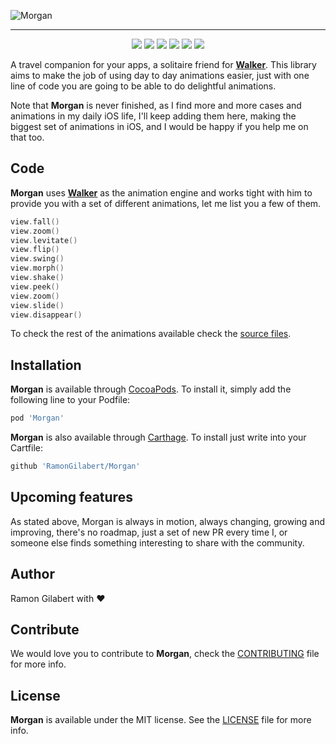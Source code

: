 ![Morgan](https://github.com/RamonGilabert/Morgan/blob/master/Resources/logo.png)

<div align = "center">
<hr>
<a href="https://github.com/Carthage/Carthage" target="blank"><img src="https://img.shields.io/badge/Carthage-compatible-4BC51D.svg?style=flat" /></a>
<a href="http://cocoadocs.org/docsets/Walker" target="blank"><img src="https://img.shields.io/cocoapods/v/Walker.svg?style=flat" /></a>
<a href="http://cocoadocs.org/docsets/Walker" target="blank"><img src="https://img.shields.io/cocoapods/l/Walker.svg?style=flat" /></a>
<a href="http://cocoadocs.org/docsets/Walker" target="blank"><img src="https://img.shields.io/cocoapods/p/Walker.svg?style=flat" /></a>
<a href="http://cocoadocs.org/docsets/Walker" target="blank"><img src="https://img.shields.io/cocoapods/metrics/doc-percent/Walker.svg?style=flat" /></a>
<img src="https://img.shields.io/badge/%20in-swift%202.2-orange.svg" />
</div>

A travel companion for your apps, a solitaire friend for **[Walker](https://github.com/RamonGilabert/Walker)**. This library aims to make the job of using day to day animations easier, just with one line of code you are going to be able to do delightful animations.

Note that **Morgan** is never finished, as I find more and more cases and animations in my daily iOS life, I'll keep adding them here, making the biggest set of animations in iOS, and I would be happy if you help me on that too.

## Code

**Morgan** uses **[Walker](https://github.com/RamonGilabert/Walker)** as the animation engine and works tight with him to provide you with a set of different animations, let me list you a few of them.

```swift
view.fall()
view.zoom()
view.levitate()
view.flip()
view.swing()
view.morph()
view.shake()
view.peek()
view.zoom()
view.slide()
view.disappear()
```

To check the rest of the animations available check the [source files](https://github.com/RamonGilabert/Morgan/tree/master/Sources).

## Installation

**Morgan** is available through [CocoaPods](http://cocoapods.org). To install
it, simply add the following line to your Podfile:

```ruby
pod 'Morgan'
```

**Morgan** is also available through [Carthage](https://github.com/Carthage/Carthage). To install just write into your Cartfile:

```ruby
github 'RamonGilabert/Morgan'
```

## Upcoming features

As stated above, Morgan is always in motion, always changing, growing and improving, there's no roadmap, just a set of new PR every time I, or someone else finds something interesting to share with the community.

## Author

Ramon Gilabert with ♥️

## Contribute

We would love you to contribute to **Morgan**, check the [CONTRIBUTING](https://github.com/RamonGilabert/Morgan/blob/master/CONTRIBUTING.md) file for more info.

## License

**Morgan** is available under the MIT license. See the [LICENSE](https://github.com/RamonGilabert/Morgan/blob/master/LICENSE.md) file for more info.
